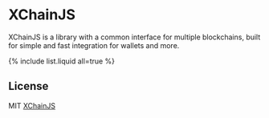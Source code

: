 # XChainJS

XChainJS is a library with a common interface for multiple blockchains, built for simple and fast integration for wallets and more. 

{% include list.liquid all=true %}

## License

MIT [XChainJS](https://github.com/xchainjs)
